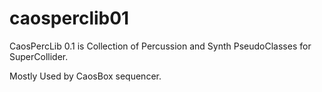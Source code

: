 caosperclib01
=============

CaosPercLib 0.1 is Collection of Percussion and Synth PseudoClasses for SuperCollider.

Mostly Used by CaosBox sequencer.
